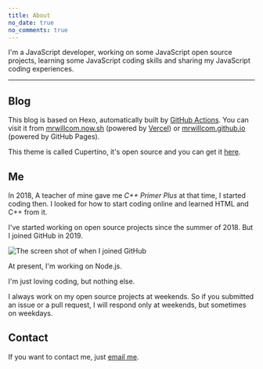 ```yaml
---
title: About
no_date: true
no_comments: true
---
```


<div id="cmd-no-date" class="theme-command"></div>

I'm a JavaScript developer, working on some JavaScript open source projects, learning some JavaScript coding skills and sharing my JavaScript coding experiences.

---

## Blog

This blog is based on Hexo, automatically built by [GitHub Actions](https://github.com/MrWillCom/MrWillCom.github.io/blob/master/.github/workflows/blog-builder.yml). You can visit it from [mrwillcom.now.sh](https://mrwillcom.now.sh/) (powered by [Vercel](https://vercel.com/)) or [mrwillcom.github.io](https://mrwillcom.github.io/) (powered by GitHub Pages).

This theme is called Cupertino, it's open source and you can get it [here](https://github.com/MrWillCom/hexo-theme-cupertino).

## Me

In 2018, A teacher of mine gave me _C++ Primer Plus_ at that time, I started coding then. I looked for how to start coding online and learned HTML and C++ from it.

I've started working on open source projects since the summer of 2018. But I joined GitHub in 2019.

![The screen shot of when I joined GitHub](/img/000000.png)

At present, I'm working on Node.js.

I'm just loving coding, but nothing else.

I always work on my open source projects at weekends. So if you submitted an issue or a pull request, I will respond only at weekends, but sometimes on weekdays.

## Contact

If you want to contact me, just [email me](mailto:mr.will.com@outlook.com).
